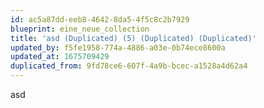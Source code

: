 ```yaml
---
id: ac5a87dd-eeb8-4642-8da5-4f5c8c2b7929
blueprint: eine_neue_collection
title: 'asd (Duplicated) (5) (Duplicated) (Duplicated)'
updated_by: f5fe1958-774a-4886-a03e-0b74ece8600a
updated_at: 1675709429
duplicated_from: 9fd78ce6-607f-4a9b-bcec-a1528a4d62a4
---
```

asd